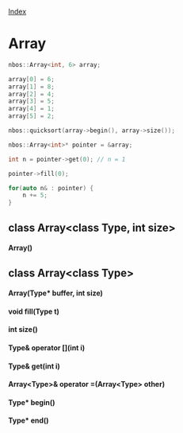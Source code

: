 [Index](../index.hpp.md#index)

# Array

```c++
nbos::Array<int, 6> array;

array[0] = 6;
array[1] = 8;
array[2] = 4;
array[3] = 5;
array[4] = 1;
array[5] = 2;

nbos::quicksort(array->begin(), array->size());

nbos::Array<int>* pointer = &array;

int n = pointer->get(0); // n = 1

pointer->fill(0);

for(auto n& : pointer) {
    n += 5;
}
```

## class Array<class Type, int size\>

#### Array()

## class Array<class Type\>

#### Array(Type\* buffer, int size)

#### void fill(Type t)

#### int size()

#### Type& operator \[\](int i)

#### Type& get(int i)

#### Array<Type\>& operator =(Array<Type\> other)

#### Type\* begin()

#### Type\* end()
